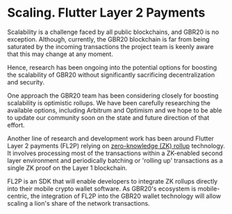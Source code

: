 # Scaling. Flutter Layer 2 Payments

Scalability is a challenge faced by all public blockchains, and GBR20 is no exception. Although, currently, the GBR20 blockchain is far from being saturated by the incoming transactions the project team is keenly aware that this may change at any moment.&#x20;

Hence, research has been ongoing into the potential options for boosting the scalability of GBR20 without significantly sacrificing decentralization and security.&#x20;

One approach the GBR20 team has been considering closely for boosting scalability is optimistic rollups. We have been carefully researching the available options, including Arbitrum and Optimism and we hope to be able to update our community soon on the state and future direction of that effort.&#x20;

Another line of research and development work has been around Flutter Layer 2 payments (FL2P) relying on [zero-knowledge (ZK) rollup](https://docs.ethhub.io/ethereum-roadmap/layer-2-scaling/zk-rollups/) technology. It involves processing most of the transactions within a ZK-enabled second layer environment and periodically batching or 'rolling up' transactions as a single ZK proof on the Layer 1 blockchain.

FL2P is an SDK that will enable developers to integrate ZK rollups directly into their mobile crypto wallet software. As GBR20's ecosystem is mobile-centric, the integration of FL2P into the GBR20 wallet technology will allow scaling a lion's share of the network transactions. &#x20;
